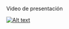 Video de presentación

[![Alt text](https://img.youtube.com/vi/Q0E2n8Jyg/0.jpg)](https://www.youtube.com/watch?v=Q0E2n8Jyg)

